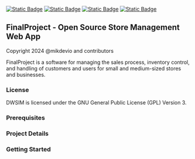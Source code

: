 
[![Static Badge](https://img.shields.io/badge/Nodejs-v.21.6.2-blue?logo=nodedotjs)]()
[![Static Badge](https://img.shields.io/badge/Express-v.4.18.3-red?logo=express)]()
[![Static Badge](https://img.shields.io/badge/MongoDB-v.7.0.6-green?style=flat&logo=mongodb)]()
[![Static Badge](https://img.shields.io/badge/Ejs-v.3.1.9-red?style=flat&logo=ejs)]()

## FinalProject - Open Source Store Management Web App

Copyright 2024 @mikdevio and contributors

FinalProject is a software for managing the sales process, inventory control, and handling of customers and users for small and medium-sized stores and businesses.

### License
DWSIM is licensed under the GNU General Public License (GPL) Version 3.

### Prerequisites

### Project Details

### Getting Started